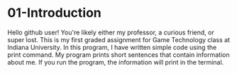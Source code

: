 # 01-Introduction

Hello github user! You're likely either my professor, a curious friend, or super lost. This is my first graded assignment for Game Technology class at Indiana University. In this program, I have written simple code using the print command. My program prints short sentences that contain information about me. If you run the program, the information will print in the terminal. 
